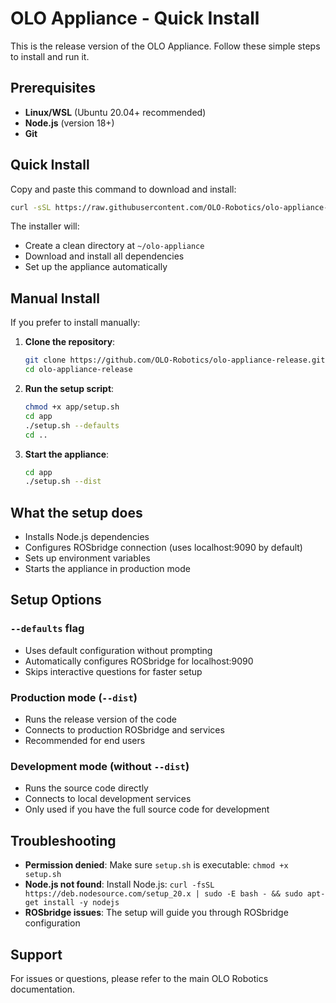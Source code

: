 # OLO Appliance - Quick Install

This is the release version of the OLO Appliance. Follow these simple steps to install and run it.

## Prerequisites

- **Linux/WSL** (Ubuntu 20.04+ recommended)
- **Node.js** (version 18+)
- **Git**

## Quick Install

Copy and paste this command to download and install:

```bash
curl -sSL https://raw.githubusercontent.com/OLO-Robotics/olo-appliance-release/main/install.sh | bash
```

The installer will:
- Create a clean directory at `~/olo-appliance`
- Download and install all dependencies
- Set up the appliance automatically

## Manual Install

If you prefer to install manually:

1. **Clone the repository**:
   ```bash
   git clone https://github.com/OLO-Robotics/olo-appliance-release.git
   cd olo-appliance-release
   ```

2. **Run the setup script**:
   ```bash
   chmod +x app/setup.sh
   cd app
   ./setup.sh --defaults
   cd ..
   ```

3. **Start the appliance**:
   ```bash
   cd app
   ./setup.sh --dist
   ```

## What the setup does

- Installs Node.js dependencies
- Configures ROSbridge connection (uses localhost:9090 by default)
- Sets up environment variables
- Starts the appliance in production mode

## Setup Options

### `--defaults` flag
- Uses default configuration without prompting
- Automatically configures ROSbridge for localhost:9090
- Skips interactive questions for faster setup

### Production mode (`--dist`)
- Runs the release version of the code
- Connects to production ROSbridge and services
- Recommended for end users

### Development mode (without `--dist`)
- Runs the source code directly
- Connects to local development services
- Only used if you have the full source code for development

## Troubleshooting

- **Permission denied**: Make sure `setup.sh` is executable: `chmod +x setup.sh`
- **Node.js not found**: Install Node.js: `curl -fsSL https://deb.nodesource.com/setup_20.x | sudo -E bash - && sudo apt-get install -y nodejs`
- **ROSbridge issues**: The setup will guide you through ROSbridge configuration

## Support

For issues or questions, please refer to the main OLO Robotics documentation. 